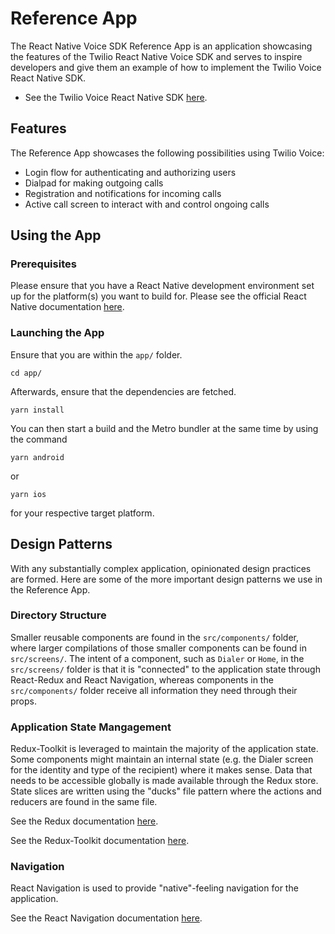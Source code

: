 # Reference App

The React Native Voice SDK Reference App is an application showcasing the features of the Twilio React Native Voice SDK and serves to inspire developers and give them an example of how to implement the Twilio Voice React Native SDK.

* See the Twilio Voice React Native SDK [here](https://github.com/twilio/twilio-voice-react-native).

## Features

The Reference App showcases the following possibilities using Twilio Voice:
* Login flow for authenticating and authorizing users
* Dialpad for making outgoing calls
* Registration and notifications for incoming calls
* Active call screen to interact with and control ongoing calls

## Using the App

### Prerequisites

Please ensure that you have a React Native development environment set up for the platform(s) you want to build for. Please see the official React Native documentation [here](https://reactnative.dev/docs/0.70/environment-setup).

### Launching the App

Ensure that you are within the `app/` folder.
```
cd app/
```
Afterwards, ensure that the dependencies are fetched.
```
yarn install
```
You can then start a build and the Metro bundler at the same time by using the command
```
yarn android
```
or
```
yarn ios
```
for your respective target platform.

## Design Patterns

With any substantially complex application, opinionated design practices are formed. Here are some of the more important design patterns we use in the Reference App.

### Directory Structure

Smaller reusable components are found in the `src/components/` folder, where larger compilations of those smaller components can be found in `src/screens/`. The intent of a component, such as `Dialer` or `Home`, in the `src/screens/` folder is that it is "connected" to the application state through React-Redux and React Navigation, whereas components in the `src/components/` folder receive all information they need through their props.

### Application State Mangagement

Redux-Toolkit is leveraged to maintain the majority of the application state. Some components might maintain an internal state (e.g. the Dialer screen for the identity and type of the recipient) where it makes sense. Data that needs to be accessible globally is made available through the Redux store. State slices are written using the "ducks" file pattern where the actions and reducers are found in the same file.

See the Redux documentation [here](https://redux.js.org/introduction/getting-started).

See the Redux-Toolkit documentation [here](https://redux-toolkit.js.org/introduction/getting-started).

### Navigation

React Navigation is used to provide "native"-feeling navigation for the application.

See the React Navigation documentation [here](https://reactnavigation.org/docs/getting-started/).
